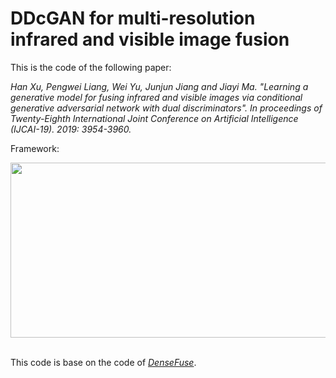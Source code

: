 # DDcGAN for multi-resolution infrared and visible image fusion

This is the code of the following paper: 

*Han Xu, Pengwei Liang, Wei Yu, Junjun Jiang and Jiayi Ma. "Learning a generative model for fusing infrared and visible images via conditional generative adversarial network with dual discriminators". In proceedings of Twenty-Eighth International Joint Conference on Artificial Intelligence (IJCAI-19). 2019: 3954-3960.*<br>

Framework:
<div align=center><img src="https://github.com/xuhan-whu/others/blob/master/images/framework.jpg" width="520" height="280"/></div><br>


This code is base on the code of [*DenseFuse*](https://github.com/hli1221/imagefusion_densefuse).
